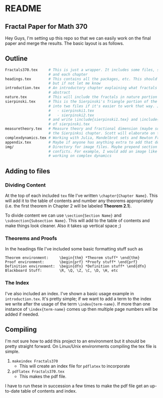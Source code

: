 # README 
## Fractal Paper for Math 370

Hey Guys, I'm setting up this repo so that we can easily work on the final paper and 
merge the results. The basic layout is as follows.

## Outline

```sh
Fractals370.tex     # This is just a wrapper. It includes some files, such as a headings file
                    # and each chapter
headings.tex        # This contains all the packages, etc. This should have everything we need
                    # but if not let me know
introduction.tex    # An introductory chapter explaining what fractals are -- basically a stronger 
                    # abstract
nature.tex          # This will include the fractals in nature portion of the paper
sierpinski.tex      # This is the Sierpinski's Triangle portion of the paper. This can be split 
                    # into two files if it's easier to work that way. Just create files 
                    #   - sierpinski1.tex
                    #   - sierpinski2.tex
                    # and write \include{sierpinski1.tex} and \include{sierpinski2.tex} in the body
                    # of sierpinski.tex
measuretheory.tex   # Measure theory and fractional dimension (maybe some talk of dimensionality in
                    # the Sierpinksi chapter. Scott will elaborate on this
complexdynamics.tex # Working with Julia, Mandelbrot sets and Newton Fractals.
appendix.tex        # Maybe if anyone has anything extra to add that doesn't fit in the flow
img/                # Directory for image files. Maybe prepend section name to images to avoid naming
                    # conficts. For example, I would add an image like 'cd_julia01.jpg' since I'm
                    # working on complex dynamics
```

## Adding to files
### Dividing Content
At the top of each included `tex` file I've written `\chapter{Chapter Name}`. This will add it to the  table of contents and number any theorems appropriately (i.e. the first theorem in Chapter 2 will be labeled **Theorem 2.1**).

To divide content we can use `\section{Section Name}` and `\subsection{Subsection Name}`. This will add to the table of contents and make things look cleaner. Also it takes up vertical space ;)

### Theorems and Proofs
In the headings file I've included some basic formatting stuff such as 

    Theorem environment:     \begin{thm} *Theorem stuff* \end{thm}
    Proof environment:       \begin{prf} *Proofy stuff* \end{prf}
    Definition environment:  \begin{dfn} *Definition stuff* \end{dfn}
    Blackboard Stuff:        \R, \Q, \Z, \C, \D, \H, etc

### The Index
I've also included an index. I've shown a basic usage example in `introduction.tex`. It's pretty simple; if we want to add a term to the index we write after the usage of the term `\index{term-name}`. If more than one instance of `\index{term-name}` comes up then multiple page numbers will be added if needed.

## Compiling
I'm not sure how to add this project to an environment but it should be pretty straight forward. On Linux/Unix environments compiling the tex file is simple.

1. `makeindex Fractals370`
    * This will create an index file for `pdflatex` to incorporate
2. `pdflatex Fractals370.tex`
    * This makes the pdf file.

I have to run these in succession a few times to make the pdf file get an up-to-date table of contents and index.
